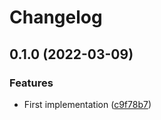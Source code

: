 # Changelog

## 0.1.0 (2022-03-09)


### Features

* First implementation ([c9f78b7](https://www.github.com/humanwhocodes/markdown-it-markua-aside/commit/c9f78b7095c6298afe59612d75e1516c23e35a15))
